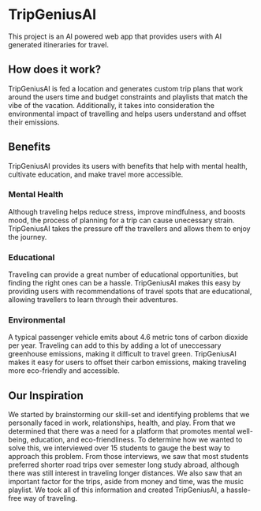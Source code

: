 # TripGeniusAI

This project is an AI powered web app that provides users with AI generated itineraries for travel. 

## How does it work?

TripGeniusAI is fed a location and generates custom trip plans that work around the users time and budget constraints and playlists that match the vibe of the vacation. Additionally, it takes into consideration the environmental impact of travelling and helps users understand and offset their emissions. 

## Benefits

TripGeniusAI provides its users with benefits that help with mental health, cultivate education, and make travel more accessible.   

### Mental Health

Although traveling helps reduce stress, improve mindfulness, and boosts mood, the process of planning for a trip can cause unecessary strain. TripGeniusAI takes the pressure off the travellers and allows them to enjoy the journey. 

### Educational

Traveling can provide a great number of educational opportunities, but finding the right ones can be a hassle. TripGeniusAI makes this easy by providing users with recommendations of travel spots that are educational, allowing travellers to learn through their adventures. 

### Environmental

A typical passenger vehicle emits about 4.6 metric tons of carbon dioxide per year. Traveling can add to this by adding a lot of uneccessary greenhouse emissions, making it difficult to travel green. TripGeniusAI makes it easy for users to offset their carbon emissions, making traveling more eco-friendly and accessible. 

## Our Inspiration

We started by brainstorming our skill-set and identifying problems that we personally faced in work, relationships, health, and play. From that we determined that there was a need for a platform that promotes mental well-being, education, and eco-friendliness. To determine how we wanted to solve this, we interviewed over 15 students to gauge the best way to approach this problem. From those interviews, we saw that most students preferred shorter road trips over semester long study abroad, although there was still interest in traveling longer distances. We also saw that an important factor for the trips, aside from money and time, was the music playlist. We took all of this information and created TripGeniusAI, a hassle-free way of traveling. 